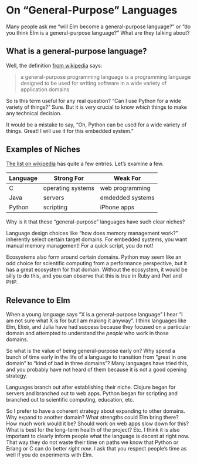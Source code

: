 # On “General-Purpose” Languages

Many people ask me “will Elm become a general-purpose language?” or “do you think Elm is a general-purpose language?” What are they talking about?


## What is a general-purpose language?

Well, the definition [from wikipedia](https://en.wikipedia.org/wiki/General-purpose_programming_language) says:

> a general-purpose programming language is a programming language designed to be used for writing software in a wide variety of application domains

So is this term useful for any real question? “Can I use Python for a wide variety of things?” Sure. But it is very crucial to know *which* things to make any technical decision.

It would be a mistake to say, “Oh, Python can be used for a wide variety of things. Great! I will use it for this embedded system.”


## Examples of Niches

[The list on wikipedia](https://en.wikipedia.org/wiki/General-purpose_programming_language) has quite a few entries. Let’s examine a few.

| Language | Strong For        | Weak For         |
|----------|-------------------|------------------|
| C        | operating systems | web programming  |
| Java     | servers           | emdedded systems |
| Python   | scripting         | iPhone apps      |

Why is it that these “general-purpose” languages have such clear niches?

Language design choices like “how does memory management work?” inherently select certain target domains. For embedded systems, you want manual memory management! For a quick script, you do not!

Ecosystems also form around certain domains. Python may seem like an odd choice for scientific computing from a performance perspective, but it has a great ecosystem for that domain. Without the ecosystem, it would be silly to do this, and you can observe that this is true in Ruby and Perl and PHP.


## Relevance to Elm

When a young language says “X is a general-purpose language” I hear “I am not sure what X is for but I am making it anyway”. I think languages like Elm, Elixir, and Julia have had success because they focused on a particular domain and attempted to understand the *people* who work in those domains.

So what is the value of being general-purpose early on? Why spend a bunch of time early in the life of a language to transition from “great in one domain” to “kind of bad in three domains”? Many languages have tried this, and you probably have not heard of them because it is not a good opening strategy.

Languages branch out after establishing their niche. Clojure began for servers and branched out to web apps. Python began for scripting and branched out to scientific computing, education, etc.

So I prefer to have a coherent strategy about expanding to other domains. Why expand to another domain? What strengths could Elm bring there? How much work would it be? Should work on web apps slow down for this? What is best for the long-term health of the project? Etc. I think it is also important to clearly inform people what the language is decent at right now. That way they do not waste their time on paths we know that Python or Erlang or C can do better *right now*. I ask that you respect people’s time as well if you do experiments with Elm.

